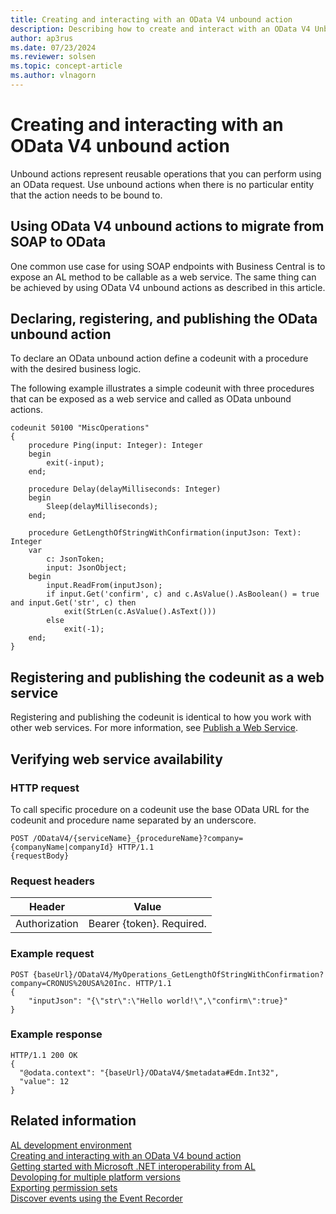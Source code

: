 ```yaml
---
title: Creating and interacting with an OData V4 unbound action
description: Describing how to create and interact with an OData V4 Unbound Action in AL.
author: ap3rus
ms.date: 07/23/2024
ms.reviewer: solsen
ms.topic: concept-article
ms.author: vlnagorn
---
```


# Creating and interacting with an OData V4 unbound action

Unbound actions represent reusable operations that you can perform using an OData request. Use unbound actions when there is no particular entity that the action needs to be bound to.

## Using OData V4 unbound actions to migrate from SOAP to OData

One common use case for using SOAP endpoints with Business Central is to expose an AL method to be callable as a web service. The same thing can be achieved by using OData V4 unbound actions as described in this article.

## Declaring, registering, and publishing the OData unbound action

To declare an OData unbound action define a codeunit with a procedure with the desired business logic.

The following example illustrates a simple codeunit with three procedures that can be exposed as a web service and called as OData unbound actions.

```AL
codeunit 50100 "MiscOperations"
{
    procedure Ping(input: Integer): Integer
    begin
        exit(-input);
    end;
 
    procedure Delay(delayMilliseconds: Integer)
    begin
        Sleep(delayMilliseconds);
    end;
 
    procedure GetLengthOfStringWithConfirmation(inputJson: Text): Integer
    var
        c: JsonToken;
        input: JsonObject;
    begin
        input.ReadFrom(inputJson);
        if input.Get('confirm', c) and c.AsValue().AsBoolean() = true and input.Get('str', c) then
            exit(StrLen(c.AsValue().AsText()))
        else
            exit(-1);
    end;
}
```

## Registering and publishing the codeunit as a web service

Registering and publishing the codeunit is identical to how you work with other web services. For more information, see [Publish a Web Service](/dynamics365/business-central/across-how-publish-web-service).

## Verifying web service availability

### HTTP request

To call specific procedure on a codeunit use the base OData URL for the codeunit and procedure name separated by an underscore.

```
POST /ODataV4/{serviceName}_{procedureName}?company={companyName|companyId} HTTP/1.1
{requestBody}
```

### Request headers

|Header|Value|
|---|---|
|Authorization|Bearer {token}. Required.|

### Example request

```
POST {baseUrl}/ODataV4/MyOperations_GetLengthOfStringWithConfirmation?company=CRONUS%20USA%20Inc. HTTP/1.1
{
    "inputJson": "{\"str\":\"Hello world!\",\"confirm\":true}"
}
```

### Example response

```
HTTP/1.1 200 OK
{
  "@odata.context": "{baseUrl}/ODataV4/$metadata#Edm.Int32",
  "value": 12
}
```

## Related information

[AL development environment](devenv-reference-overview.md)  
[Creating and interacting with an OData V4 bound action](devenv-creating-and-interacting-with-odatav4-bound-action.md)  
[Getting started with Microsoft .NET interoperability from AL](devenv-get-started-call-dotnet-from-al.md)  
[Devoloping for multiple platform versions](devenv-developing-for-multiple-platform-versions.md)  
[Exporting permission sets](devenv-export-permission-sets.md)  
[Discover events using the Event Recorder](devenv-events-discoverability.md)  

